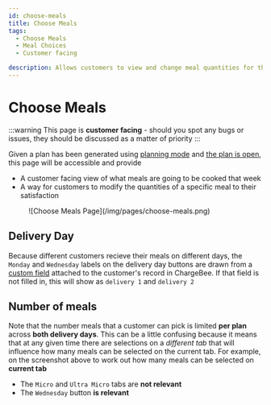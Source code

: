 ```yaml
---
id: choose-meals
title: Choose Meals
tags:
  - Choose Meals
  - Meal Choices
  - Customer facing

description: Allows customers to view and change meal quantities for the upcoming cook
---
```


# Choose Meals

:::warning
This page is **customer facing** - should you spot any bugs or issues, they should be discussed as a matter of priority
:::

Given a plan has been generated using [planning mode](./recipes.md#planning-mode) and [the plan is open](../Faq/is-the-plan-open-or-closed.md), this page will be accessible and provide

- A customer facing view of what meals are going to be cooked that week
- A way for customers to modify the quantities of a specific meal to their satisfaction

<figure>
![Choose Meals Page](/img/pages/choose-meals.png)
</figure>

## Delivery Day

Because different customers recieve their meals on different days, the `Monday` and `Wednesday` labels on the delivery day buttons are drawn from a [custom field](../Technical%20Documentation/integration-with-chargebee.md#data-model) attached to the customer's record in ChargeBee. If that field is not filled in, this will show as `delivery 1` and `delivery 2`

## Number of meals

Note that the number meals that a customer can pick is limited **per plan** across **both delivery days**. This can be a little confusing because it means that at any given time there are selections on a _different tab_ that will influence how many meals can be selected on the current tab. For example, on the screenshot above to work out how many meals can be selected on **current tab**

- The `Micro` and `Ultra Micro` tabs are **not relevant**
- The `Wednesday` button **is relevant**